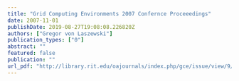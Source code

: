 ```yaml
---
title: "Grid Computing Environments 2007 Confernce Proceeedings"
date: 2007-11-01
publishDate: 2019-08-27T19:08:08.226820Z
authors: ["Gregor von Laszewski"]
publication_types: ["0"]
abstract: ""
featured: false
publication: ""
url_pdf: "http://library.rit.edu/oajournals/index.php/gce/issue/view/9/showToc"
---
```


